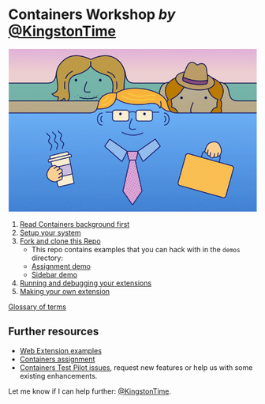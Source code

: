 # Containers Workshop *by* [@KingstonTime](https://twitter.com/KingstonTime)

![](images/intro.gif)

1. [Read Containers background first](background.md)
2. [Setup your system](setup.md)
3. <a href="https://github.com/jonathanKingston/containers-workshop" target="_blank">Fork and clone this Repo</a>
    - This repo contains examples that you can hack with in the `demos` directory:
    - [Assignment demo](demos/containers-assign/README.md)
    - [Sidebar demo](demos/sidebar/README.md)
4. [Running and debugging your extensions](debugging.md)
5. [Making your own extension](your-own.md)

[Glossary of terms](glossary.md)

## Further resources

- [Web Extension examples](https://developer.mozilla.org/en-US/Add-ons/WebExtensions/Examples)
- [Containers assignment](https://jotter.jonathankingston.co.uk/blog/2017/04/04/containers-assignment/)
- [Containers Test Pilot issues](https://github.com/mozilla/testpilot-containers/issues), request new features or help us with some existing enhancements.

Let me know if I can help further: [@KingstonTime](https://twitter.com/KingstonTime).
